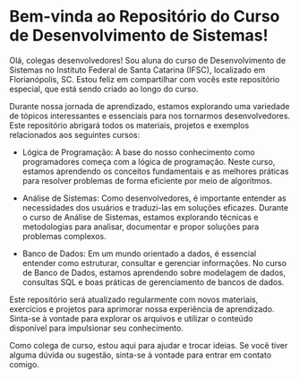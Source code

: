 # Bem-vinda ao Repositório do Curso de Desenvolvimento de Sistemas!

Olá, colegas desenvolvedores! Sou aluna do curso de Desenvolvimento de Sistemas no Instituto Federal de Santa Catarina (IFSC), localizado em Florianópolis, SC. Estou feliz em compartilhar com vocês este repositório especial, que está sendo criado ao longo do curso.

Durante nossa jornada de aprendizado, estamos explorando uma variedade de tópicos interessantes e essenciais para nos tornarmos desenvolvedores. 
Este repositório abrigará todos os materiais, projetos e exemplos relacionados aos seguintes cursos:

- Lógica de Programação: A base do nosso conhecimento como programadores começa com a lógica de programação. Neste curso, estamos aprendendo os conceitos fundamentais e as melhores práticas para resolver problemas de forma eficiente por meio de algoritmos.

- Análise de Sistemas: Como desenvolvedores, é importante entender as necessidades dos usuários e traduzi-las em soluções eficazes. Durante o curso de Análise de Sistemas, estamos explorando técnicas e metodologias para analisar, documentar e propor soluções para problemas complexos.

- Banco de Dados: Em um mundo orientado a dados, é essencial entender como estruturar, consultar e gerenciar informações. No curso de Banco de Dados, estamos aprendendo sobre modelagem de dados, consultas SQL e boas práticas de gerenciamento de bancos de dados.

Este repositório será atualizado regularmente com novos materiais, exercícios e projetos para aprimorar nossa experiência de aprendizado. Sinta-se à vontade para explorar os arquivos e utilizar o conteúdo disponível para impulsionar seu conhecimento.

Como colega de curso, estou aqui para ajudar e trocar ideias. Se você tiver alguma dúvida ou sugestão, sinta-se à vontade para entrar em contato comigo. 




